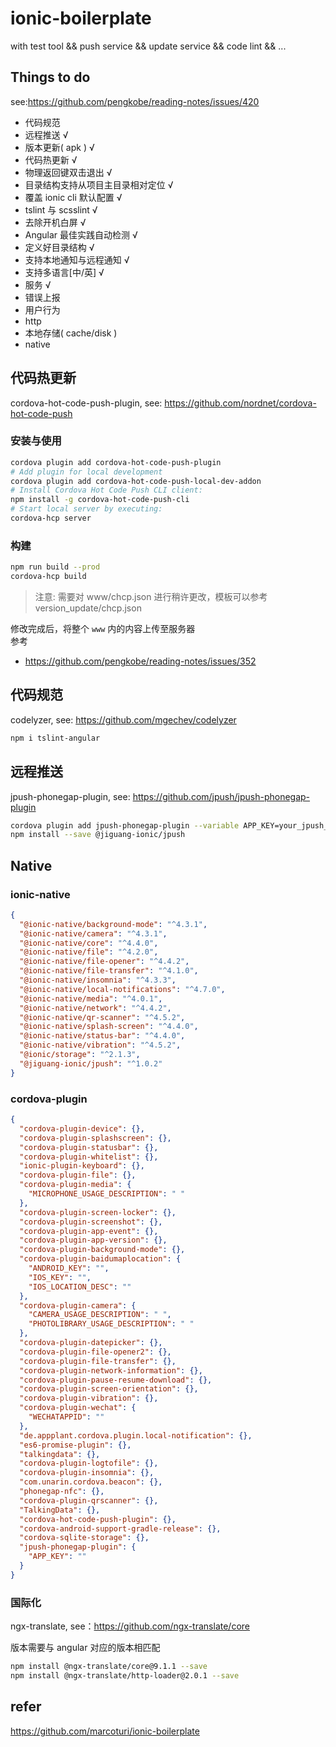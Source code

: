 # ionic-boilerplate

with test tool &amp;&amp; push service &amp;&amp; update service &amp;&amp; code lint &amp;&amp; ...

## Things to do

see:https://github.com/pengkobe/reading-notes/issues/420

- 代码规范
- 远程推送 √
- 版本更新( apk )  √
- 代码热更新  √
- 物理返回键双击退出  √
- 目录结构支持从项目主目录相对定位  √ 
- 覆盖 ionic cli 默认配置  √ 
- tslint 与 scsslint  √ 
- 去除开机白屏 √ 
- Angular 最佳实践自动检测 √ 
- 定义好目录结构 √ 
- 支持本地通知与远程通知 √ 
- 支持多语言[中/英] √ 
- 服务 √ 
- 错误上报
- 用户行为
- http
- 本地存储( cache/disk ) 
- native 

## 代码热更新

cordova-hot-code-push-plugin, see: https://github.com/nordnet/cordova-hot-code-push

### 安装与使用

```bash
cordova plugin add cordova-hot-code-push-plugin
# Add plugin for local development
cordova plugin add cordova-hot-code-push-local-dev-addon
# Install Cordova Hot Code Push CLI client:
npm install -g cordova-hot-code-push-cli
# Start local server by executing:
cordova-hcp server
```

### 构建

```bash
npm run build --prod
cordova-hcp build
```

> 注意: 需要对 www/chcp.json 进行稍许更改，模板可以参考 version_update/chcp.json

修改完成后，将整个 `www` 内的内容上传至服务器  
参考

- https://github.com/pengkobe/reading-notes/issues/352

## 代码规范

codelyzer, see: https://github.com/mgechev/codelyzer

```bash
npm i tslint-angular
```

## 远程推送

jpush-phonegap-plugin, see: https://github.com/jpush/jpush-phonegap-plugin

```bash
cordova plugin add jpush-phonegap-plugin --variable APP_KEY=your_jpush_appkey
npm install --save @jiguang-ionic/jpush
```

## Native

### ionic-native

```json
{
  "@ionic-native/background-mode": "^4.3.1",
  "@ionic-native/camera": "^4.3.1",
  "@ionic-native/core": "^4.4.0",
  "@ionic-native/file": "^4.2.0",
  "@ionic-native/file-opener": "^4.4.2",
  "@ionic-native/file-transfer": "^4.1.0",
  "@ionic-native/insomnia": "^4.3.3",
  "@ionic-native/local-notifications": "^4.7.0",
  "@ionic-native/media": "^4.0.1",
  "@ionic-native/network": "^4.4.2",
  "@ionic-native/qr-scanner": "^4.5.2",
  "@ionic-native/splash-screen": "^4.4.0",
  "@ionic-native/status-bar": "^4.4.0",
  "@ionic-native/vibration": "^4.5.2",
  "@ionic/storage": "^2.1.3",
  "@jiguang-ionic/jpush": "^1.0.2"
}
```

### cordova-plugin

```json
{
  "cordova-plugin-device": {},
  "cordova-plugin-splashscreen": {},
  "cordova-plugin-statusbar": {},
  "cordova-plugin-whitelist": {},
  "ionic-plugin-keyboard": {},
  "cordova-plugin-file": {},
  "cordova-plugin-media": {
    "MICROPHONE_USAGE_DESCRIPTION": " "
  },
  "cordova-plugin-screen-locker": {},
  "cordova-plugin-screenshot": {},
  "cordova-plugin-app-event": {},
  "cordova-plugin-app-version": {},
  "cordova-plugin-background-mode": {},
  "cordova-plugin-baidumaplocation": {
    "ANDROID_KEY": "",
    "IOS_KEY": "",
    "IOS_LOCATION_DESC": ""
  },
  "cordova-plugin-camera": {
    "CAMERA_USAGE_DESCRIPTION": " ",
    "PHOTOLIBRARY_USAGE_DESCRIPTION": " "
  },
  "cordova-plugin-datepicker": {},
  "cordova-plugin-file-opener2": {},
  "cordova-plugin-file-transfer": {},
  "cordova-plugin-network-information": {},
  "cordova-plugin-pause-resume-download": {},
  "cordova-plugin-screen-orientation": {},
  "cordova-plugin-vibration": {},
  "cordova-plugin-wechat": {
    "WECHATAPPID": ""
  },
  "de.appplant.cordova.plugin.local-notification": {},
  "es6-promise-plugin": {},
  "talkingdata": {},
  "cordova-plugin-logtofile": {},
  "cordova-plugin-insomnia": {},
  "com.unarin.cordova.beacon": {},
  "phonegap-nfc": {},
  "cordova-plugin-qrscanner": {},
  "TalkingData": {},
  "cordova-hot-code-push-plugin": {},
  "cordova-android-support-gradle-release": {},
  "cordova-sqlite-storage": {},
  "jpush-phonegap-plugin": {
    "APP_KEY": ""
  }
}
```

### 国际化

ngx-translate, see：https://github.com/ngx-translate/core

版本需要与 angular 对应的版本相匹配

```bash
npm install @ngx-translate/core@9.1.1 --save
npm install @ngx-translate/http-loader@2.0.1 --save
```

## refer

https://github.com/marcoturi/ionic-boilerplate
